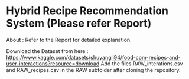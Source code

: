 # Hybrid Recipe Recommendation System (Please refer Report)
About : Refer to the Report for detailed explanation.

Download the Dataset from here : https://www.kaggle.com/datasets/shuyangli94/food-com-recipes-and-user-interactions?resource=download
Add the files RAW_interations.csv and RAW_recipes.csv in the RAW subfolder after cloning the repository.
